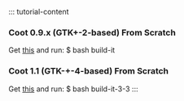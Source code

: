 <head>
    <link href="https://fonts.googleapis.com/css2?family=Roboto:wght@300;400;700&display=swap" rel="stylesheet">
    <link rel="stylesheet" href="../style.css">
</head>

::: tutorial-content

### Coot 0.9.x (GTK+-2-based) From Scratch
Get [this](https://raw.githubusercontent.com/pemsley/coot/refinement/build-it) and run:
$ bash build-it

### Coot 1.1 (GTK-+-4-based) From Scratch
Get [this](https://raw.githubusercontent.com/pemsley/coot/main/build-it-3-3) and run:
$ bash build-it-3-3
:::